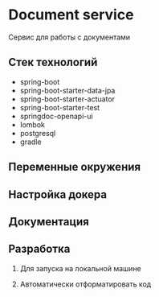 # Document service

Сервис для работы с документами

## Стек технологий

- spring-boot
- spring-boot-starter-data-jpa
- spring-boot-starter-actuator
- spring-boot-starter-test
- springdoc-openapi-ui
- lombok
- postgresql
- gradle

## Переменные окружения

## Настройка докера

## Документация

## Разработка

1. Для запуска на локальной машине


2. Автоматически отформатировать код

